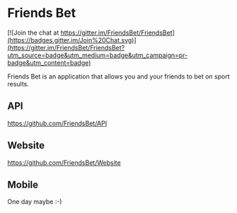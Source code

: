# Friends Bet

[![Join the chat at https://gitter.im/FriendsBet/FriendsBet](https://badges.gitter.im/Join%20Chat.svg)](https://gitter.im/FriendsBet/FriendsBet?utm_source=badge&utm_medium=badge&utm_campaign=pr-badge&utm_content=badge)

Friends Bet is an application that allows you and your friends to bet on sport results.

## API

https://github.com/FriendsBet/API

## Website

https://github.com/FriendsBet/Website

## Mobile

One day maybe :-)
